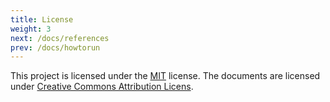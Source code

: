 ```yaml
---
title: License
weight: 3
next: /docs/references
prev: /docs/howtorun
---
```


This project is licensed under the [MIT](https://en.wikipedia.org/wiki/MIT_License) license. The documents are licensed under [Creative Commons Attribution Licens](https://creativecommons.org/licenses/by/4.0/).